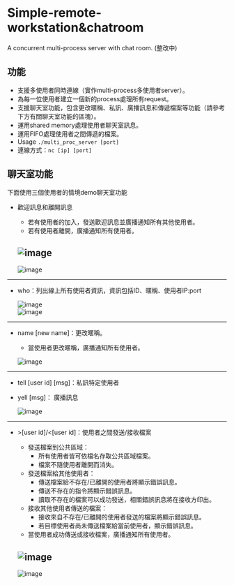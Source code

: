 # Simple-remote-workstation&chatroom
A concurrent multi-process server with chat room.
(整改中)
## 功能
  - 支援多使用者同時連線（實作multi-process多使用者server）。  
  - 為每一位使用者建立一個新的process處理所有request。  
  - 支援聊天室功能，包含更改暱稱、私訊、廣播訊息和傳遞檔案等功能（請參考下方有關聊天室功能的區塊）。  
  - 運用shared memory處理使用者聊天室訊息。  
  - 運用FIFO處理使用者之間傳遞的檔案。  
  - Usage ```./multi_proc_server [port]```
  - 連線方式：```nc [ip] [port]```
  
## 聊天室功能
下面使用三個使用者的情境demo聊天室功能
- 歡迎訊息和離開訊息
    - 若有使用者的加入，發送歡迎訊息並廣播通知所有其他使用者。
    - 若有使用者離開，廣播通知所有使用者。
    
	![image](https://user-images.githubusercontent.com/96563567/225505193-d5f92cc3-9827-422d-a2a4-a258384bc146.png)  
	---
	![image](https://user-images.githubusercontent.com/96563567/225505227-dd69f192-45dc-4cad-aecb-fb8f7782e6ac.png)
***

- who：列出線上所有使用者資訊，資訊包括ID、暱稱、使用者IP:port

	![image](https://user-images.githubusercontent.com/96563567/225500798-feed582f-0dba-4034-be8d-8a9d305510ad.png)  
	![image](https://user-images.githubusercontent.com/96563567/225500861-e257ed21-f8da-4431-a7fa-adb3a97fe953.png)  
***

- name [new name]：更改暱稱。
    - 當使用者更改暱稱，廣播通知所有使用者。  
 	  
  ![image](https://user-images.githubusercontent.com/96563567/225503514-3befe42a-ce25-42bf-a82d-7a8559883834.png)
***

- tell [user id] [msg]：私訊特定使用者  
- yell [msg]： 廣播訊息  

  ![image](https://user-images.githubusercontent.com/96563567/225504397-513a46b6-4dbf-4fff-a61b-f9edee25ddd3.png)
***

- \>[user id]/\<[user id]：使用者之間發送/接收檔案
    - 發送檔案到公共區域：
        - 所有使用者皆可依檔名存取公共區域檔案。
        - 檔案不隨使用者離開而消失。
    - 發送檔案給其他使用者：
        - 傳送檔案給不存在/已離開的使用者將顯示錯誤訊息。
        - 傳送不存在的指令將顯示錯誤訊息。
        - 讀取不存在的檔案可以成功發送，相關錯誤訊息將在接收方印出。
    - 接收其他使用者傳送的檔案：
        - 接收來自不存在/已離開的使用者發送的檔案將顯示錯誤訊息。
        - 若目標使用者尚未傳送檔案給當前使用者，顯示錯誤訊息。
    - 當使用者成功傳送或接收檔案，廣播通知所有使用者。
    
    ![image](https://user-images.githubusercontent.com/96563567/225506375-9450d8c8-f0ab-4637-ad39-54a3ff3e0fa7.png)
    ---
    ![image](https://user-images.githubusercontent.com/96563567/225505623-4f27a3eb-3000-4e87-8a06-d13b10aa1dd6.png)
